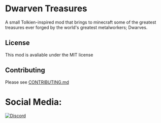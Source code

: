 # Dwarven Treasures

A small Tolkien-inspired mod that brings to minecraft some of the greatest treasures ever forged by the world's greatest metalworkers; Dwarves.

## License

This mod is avaliable under the MIT license

## Contributing
Please see [CONTRIBUTING.md](./CONTRIBUTING.md)

# Social Media:

[![Discord](https://discord.com/assets/ff41b628a47ef3141164bfedb04fb220.png)](https://discord.gg/8hUCjdQrSP)
